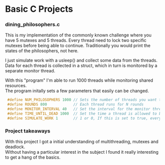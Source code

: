 # Basic C Projects

### dining_philosophers.c  
This is my implementation of the commonly known challenge where you have 5 mutexes and 5 threads.
Every thread need to lock two specific mutexes before being able to continue.
Traditionally you would print the states of the philosophers, not here.  
  
I just simulate work with a usleep() and collect some data from the threads.
Data for each thread is collected in a struct, which in turn is monitored by a separate monitor thread.  
  
With this "program" I'm able to run 1000 threads while monitoring shared resources.  
The program initally sets a few parameters that easily can be changed.  
```c
 #define NUM_PHILOSOPHERS 1000 // Sets the number of threads you want to run
 #define ROUNDS 800            // Each thread runs for N rounds
 #define MONITOR_INTERVAL 40   // Set the interval for the monitor thread in microseconds
 #define TIME_UNTIL_DEAD 1000  // Set the time a thread is allowed to be starved in microseconds
 #define SIMULATE_WORK 1       // 1 or 0, If this is set to true, every thread will simulate work for a random amount of time.
```

### Project takeaways
With this project I got a initial understanding of multithreading, mutexes and deadlock.  
Without having a particular interest in the subject I found it really interesting to get a hang of the basics.
